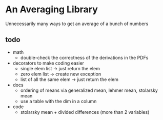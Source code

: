 # An Averaging Library

Unnecessarily many ways to get an average of a bunch of numbers

## todo

* math
  * double-check the correctness of the derivations in the PDFs
* decorators to make coding easier
  * single elem list -> just return the elem
  * zero elem list -> create new exception
  * list of all the same elem -> just return the elem
* docs
  * ordering of means via generalized mean, lehmer mean, stolarsky mean
  * use a table with the dim in a column
* code
  * stolarsky mean + divided differences (more than 2 variables)
